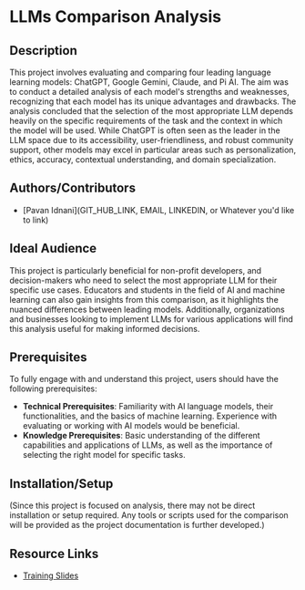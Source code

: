 # LLMs Comparison Analysis

## Description
This project involves evaluating and comparing four leading language learning models: ChatGPT, Google Gemini, Claude, and Pi AI. The aim was to conduct a detailed analysis of each model's strengths and weaknesses, recognizing that each model has its unique advantages and drawbacks. The analysis concluded that the selection of the most appropriate LLM depends heavily on the specific requirements of the task and the context in which the model will be used. While ChatGPT is often seen as the leader in the LLM space due to its accessibility, user-friendliness, and robust community support, other models may excel in particular areas such as personalization, ethics, accuracy, contextual understanding, and domain specialization.

## Authors/Contributors
- [Pavan Idnani](GIT_HUB_LINK, EMAIL, LINKEDIN, or Whatever you'd like to link)

## Ideal Audience
This project is particularly beneficial for non-profit developers, and decision-makers who need to select the most appropriate LLM for their specific use cases. Educators and students in the field of AI and machine learning can also gain insights from this comparison, as it highlights the nuanced differences between leading models. Additionally, organizations and businesses looking to implement LLMs for various applications will find this analysis useful for making informed decisions.

## Prerequisites
To fully engage with and understand this project, users should have the following prerequisites:

- **Technical Prerequisites**: Familiarity with AI language models, their functionalities, and the basics of machine learning. Experience with evaluating or working with AI models would be beneficial.
- **Knowledge Prerequisites**: Basic understanding of the different capabilities and applications of LLMs, as well as the importance of selecting the right model for specific tasks.

## Installation/Setup
(Since this project is focused on analysis, there may not be direct installation or setup required. Any tools or scripts used for the comparison will be provided as the project documentation is further developed.)

## Resource Links
- [Training Slides](training_materials/slides_llm_models_comparison_analysis.pdf)
